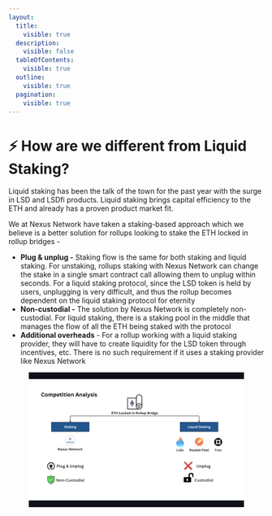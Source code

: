 ```yaml
---
layout:
  title:
    visible: true
  description:
    visible: false
  tableOfContents:
    visible: true
  outline:
    visible: true
  pagination:
    visible: true
---
```


# ⚡ How are we different from Liquid Staking?

Liquid staking has been the talk of the town for the past year with the surge in LSD and LSDfi products. Liquid staking brings capital efficiency to the ETH and already has a proven product market fit.&#x20;

We at Nexus Network have taken a staking-based approach which we believe is a better solution for rollups looking to stake the ETH locked in rollup bridges -

* **Plug & unplug -** Staking flow is the same for both staking and liquid staking. For unstaking, rollups staking with Nexus Network can change the stake in a single smart contract call allowing them to unplug within seconds. For a liquid staking protocol, since the LSD token is held by users, unplugging is very difficult, and thus the rollup becomes dependent on the liquid staking protocol for eternity
* **Non-custodial -** The solution by Nexus Network is completely non-custodial. For liquid staking, there is a staking pool in the middle that manages the flow of all the ETH being staked with the protocol
* **Additional overheads** - For a rollup working with a liquid staking provider, they will have to create liquidity for the LSD token through incentives, etc. There is no such requirement if it uses a staking provider like Nexus Network

<figure><img src="../.gitbook/assets/Screenshot 2023-11-05 at 9.36.21 AM.png" alt=""><figcaption></figcaption></figure>
